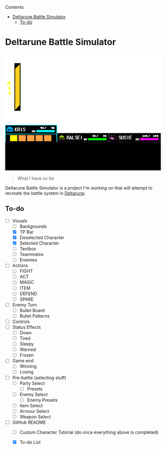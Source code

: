 Contents
- [Deltarune Battle Simulator](#deltarune-battle-simulator)
  - [To-do](#to-do)

# Deltarune Battle Simulator

![Most recent preview of the battle simulator](assets/images/preview.png)
> What I have so far

Deltarune Battle Simulator is a project I'm working on that will attempt to recreate the battle system in [Deltarune](https://deltarune.com).

## To-do
- [ ] Visuals
  - [ ] Backgrounds
  - [x] TP Bar
  - [x] Deselected Character
  - [x] Selected Character
  - [ ] Textbox
  - [ ] Teammates
  - [ ] Enemies
- [ ] Actions
  - [ ] FIGHT
  - [ ] ACT
  - [ ] MAGIC
  - [ ] ITEM
  - [ ] DEFEND
  - [ ] SPARE
- [ ] Enemy Turn
  - [ ] Bullet Board
  - [ ] Bullet Patterns
- [ ] Controls 
- [ ] Status Effects
  - [ ] Down
  - [ ] Tired
  - [ ] Sleepy
  - [ ] Warned
  - [ ] Frozen
- [ ] Game end
  - [ ] Winning
  - [ ] Losing
- [ ] Pre-battle (selecting stuff)
  - [ ] Party Select
    - [ ] Presets
  - [ ] Enemy Select
    - [ ] Enemy Presets
  - [ ] Item Select
  - [ ] Armour Select
  - [ ] Weapon Select
- [ ] GitHub README
  - [ ] Custom Character Tutorial (do once everything above is completed)
  - [x] To-do List

